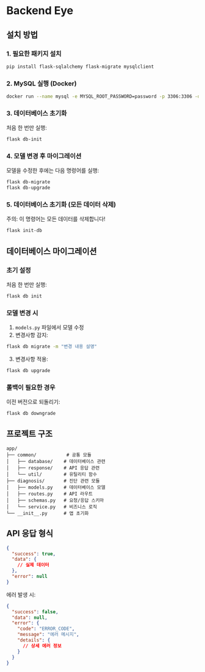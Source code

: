 # Backend Eye

## 설치 방법

### 1. 필요한 패키지 설치

```bash
pip install flask-sqlalchemy flask-migrate mysqlclient
```

### 2. MySQL 실행 (Docker)

```bash
docker run --name mysql -e MYSQL_ROOT_PASSWORD=password -p 3306:3306 -d mysql:8.0
```

### 3. 데이터베이스 초기화

처음 한 번만 실행:

```bash
flask db-init
```

### 4. 모델 변경 후 마이그레이션

모델을 수정한 후에는 다음 명령어를 실행:

```bash
flask db-migrate
flask db-upgrade
```

### 5. 데이터베이스 초기화 (모든 데이터 삭제)

주의: 이 명령어는 모든 데이터를 삭제합니다!

```bash
flask init-db
```

## 데이터베이스 마이그레이션

### 초기 설정

처음 한 번만 실행:

```bash
flask db init
```

### 모델 변경 시

1. `models.py` 파일에서 모델 수정
2. 변경사항 감지:

```bash
flask db migrate -m "변경 내용 설명"
```

3. 변경사항 적용:

```bash
flask db upgrade
```

### 롤백이 필요한 경우

이전 버전으로 되돌리기:

```bash
flask db downgrade
```

## 프로젝트 구조

```
app/
├── common/           # 공통 모듈
│   ├── database/    # 데이터베이스 관련
│   ├── response/    # API 응답 관련
│   └── util/        # 유틸리티 함수
├── diagnosis/       # 진단 관련 모듈
│   ├── models.py    # 데이터베이스 모델
│   ├── routes.py    # API 라우트
│   ├── schemas.py   # 요청/응답 스키마
│   └── service.py   # 비즈니스 로직
└── __init__.py      # 앱 초기화
```

## API 응답 형식

```json
{
  "success": true,
  "data": {
    // 실제 데이터
  },
  "error": null
}
```

에러 발생 시:

```json
{
  "success": false,
  "data": null,
  "error": {
    "code": "ERROR_CODE",
    "message": "에러 메시지",
    "details": {
      // 상세 에러 정보
    }
  }
}
```
